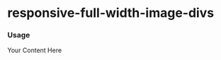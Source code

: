 # responsive-full-width-image-divs

### Usage

<script src="https://raw.githubusercontent.com/jquave/responsive-full-width-image-divs/master/main.min.js" type="text/javascript">
</script>

<style>
#picRow {
  background-image: url('some-picture.jpg');
  background-size: cover;
}
</style>

<div id="picRow" class="fit">
Your Content Here
</div>

